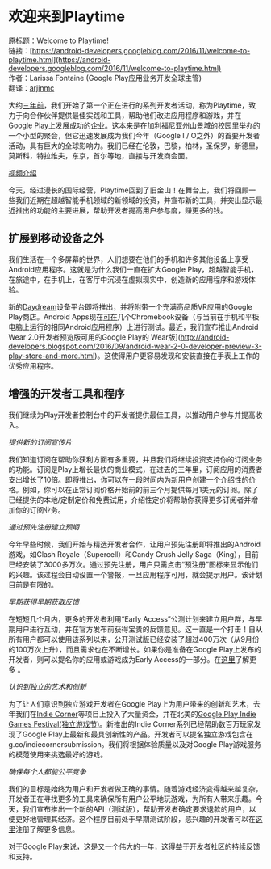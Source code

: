 # 欢迎来到Playtime

原标题：Welcome to Playtime!  
链接：[https://android-developers.googleblog.com/2016/11/welcome-to-playtime.html](https://android-developers.googleblog.com/2016/11/welcome-to-playtime.html)  
作者：Larissa Fontaine (Google Play应用业务开发全球主管)  
翻译：[arjinmc](https://github.com/arjinmc)  

大约[三年前](https://photos.google.com/share/AF1QipPWGjEv2iaJxAOiJZc1JnqZ5chXbI3zVxXYkBYplvdNqHM5ZjQSYtj3a8YJ86MB7g?key=T1NNZURfbGhyV0wta3Z2ajhBUUFncC1rQnNtR1p3)，我们开始了第一个正在进行的系列开发者活动，称为Playtime，致力于向合作伙伴提供最佳实践和工具，帮助他们改进应用程序和游戏，并在Google Play上发展成功的企业。这本来是在加利福尼亚州山景城的校园里举办的一个小型的聚会，但它迅速发展成为我们今年（Google I / O之外）的首要开发者活动，具有巨大的全球影响力。我们已经在伦敦，巴黎，柏林，圣保罗，新德里，莫斯科，特拉维夫，东京，首尔等地，直接与开发商会面。

[视频介绍](https://www.youtube.com/watch?list=PLWz5rJ2EKKc_QRBk7Zkl5uGjR1He7vG-w&v=yJisuP94lHU)

今天，经过漫长的国际经营，Playtime回到了旧金山！在舞台上，我们将回顾一些我们近期在超越智能手机领域的新领域的投资，并宣布新的工具，并突出显示最近推出的功能的主要进展，帮助开发者提高用户参与度，赚更多的钱。

## 扩展到移动设备之外

我们生活在一个多屏幕的世界，人们想要在他们的手机和许多其他设备上享受Android应用程序。这就是为什么我们一直在扩大Google Play，超越智能手机，在旅途中，在手机上，在客厅中沉浸在虚拟现实中，创造新的应用程序和游戏体验。

新的[Daydream](https://vr.google.com/daydream/)设备平台即将推出，并将附带一个充满高品质VR应用的Google Play商店。Android Apps现在[可在](https://blog.google/topics/education/android-apps-coming-to-chromebook-near/)几个Chromebook设备（与当前在手机和平​​板电脑上运行的相同Android应用程序）上进行测试。最近，我们宣布推出Android Wear 2.0开发者预览版可用的Google Play的 Wear版](http://android-developers.blogspot.com/2016/09/android-wear-2-0-developer-preview-3-play-store-and-more.html)。这使得用户更容易发现和安装直接在手表上工作的优秀应用程序。

## 增强的开发者工具和程序

我们继续为Play开发者控制台中的开发者提供最佳工具，以推动用户参与并提高收入。

<i>提供新的订阅宣传片</i>

我们知道订阅在帮助你获利方面有多重要，并且我们将继续投资支持你的订阅业务的功能。订阅是Play上增长最快的商业模式，在过去的三年里，订阅应用的消费者支出增长了10倍。即将推出，你可以在一段时间内为新用户创建一个介绍性的价格。例如，你可以在正常订阅价格开始前的前三个月提供每月1美元的订阅。除了已经提供的本地/定制定价和免费试用，介绍性定价将帮助你获得更多订阅者并增加你的订阅业务。

<i>通过预先注册建立预期</i>

今年早些时候，我们开始与精选开发者合作，让用户预先注册即将推出的Android游戏，如Clash Royale（Supercell）和Candy Crush Jelly Saga（King），目前已经安装了3000多万次。通过预先注册，用户只需点击“预注册”图标来显示他们的兴趣。该过程会自动设置一个警报，一旦应用程序可用，就会提示用户。该计划目前是有限的。

<i>早期获得早期获取反馈</i>

在短短几个月内，更多的开发者利用“Early Access”公测计划来建立用户群，与早期用户进行互动，并在官方发布前获得宝贵的反馈意见。这一直是一个打击！自从所有用户都可以使用该系列以来，公开测试版已经安装了超过400万次（从9月份的100万次上升），而且需求也在不断增长。如果你是准备在Google Play上发布的开发者，则可以提名你的应用或游戏成为Early Access的一部分。在[这里](https://goo.gl/forms/p8ueXdGsuuVMdVED3)了解更多 。

<i>认识到独立的艺术和创新</i>

为了让人们意识到独立游戏开发者在Google Play上为用户带来的创新和艺术，去年我们在[Indie Corner](https://play.google.com/store/info/topic?id=topic_b000054_games_indie_corner_tp&hl=en&e=-EnableAppDetailsPageRedesign)等项目上投入了大量资金，并在北美的[Google Play Indie Games Festival(独立游戏节)](http://android-developers.blogspot.com/2016/09/announcing-the-winners-of-the-google-play-indie-games-festival.html)。新推出的Indie Corner系列已经帮助数百万玩家发现了Google Play上最新和最具创新性的产品。开发者可以提名独立游戏包含在g.co/indiecornersubmission。我们将根据体验质量以及对Google Play游戏服务的模范使用来挑选最好的游戏。

<i>确保每个人都能公平竞争</i>

我们的目标是始终为用户和开发者做正确的事情。随着游戏经济变得越来越复杂，开发者正在寻找更多的工具来确保所有用户公平地玩游戏，为所有人带来乐趣。今天，我们宣布推出一个新的API（测试版），帮助开发者确定要求退款的用户，以便更好地管理其经济。这个程序目前处于早期测试阶段，感兴趣的开发者可以在[这里](https://docs.google.com/forms/d/e/1FAIpQLSeob_Dhrd8Ew6fbRAa_2uj3B_SeXq8Nf0iF-dE6P8je0LabZA/viewform?c=0&w=1)注册了解更多信息。

对于Google Play来说，这是又一个伟大的一年，这得益于开发者社区的持续反馈和支持。
